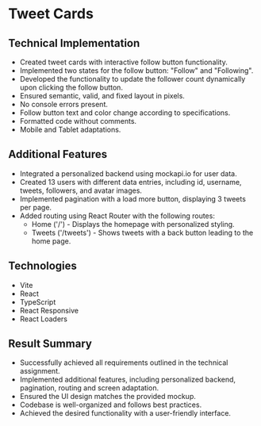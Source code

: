 # Tweet Cards

## Technical Implementation

- Created tweet cards with interactive follow button functionality.
- Implemented two states for the follow button: "Follow" and "Following".
- Developed the functionality to update the follower count dynamically upon clicking the follow button.
- Ensured semantic, valid, and fixed layout in pixels.
- No console errors present.
- Follow button text and color change according to specifications.
- Formatted code without comments.
- Mobile and Tablet adaptations.

## Additional Features

- Integrated a personalized backend using mockapi.io for user data.
- Created 13 users with different data entries, including id, username, tweets, followers, and avatar images.
- Implemented pagination with a load more button, displaying 3 tweets per page.
- Added routing using React Router with the following routes:
  - Home ('/') - Displays the homepage with personalized styling.
  - Tweets ('/tweets') - Shows tweets with a back button leading to the home page.

## Technologies

- Vite
- React
- TypeScript
- React Responsive
- React Loaders

## Result Summary

- Successfully achieved all requirements outlined in the technical assignment.
- Implemented additional features, including personalized backend, pagination, routing and screen adaptation.
- Ensured the UI design matches the provided mockup.
- Codebase is well-organized and follows best practices.
- Achieved the desired functionality with a user-friendly interface.
